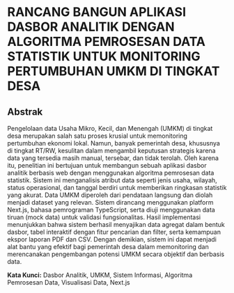 # RANCANG BANGUN APLIKASI DASBOR ANALITIK DENGAN ALGORITMA PEMROSESAN DATA STATISTIK UNTUK MONITORING PERTUMBUHAN UMKM DI TINGKAT DESA

## Abstrak

Pengelolaan data Usaha Mikro, Kecil, dan Menengah (UMKM) di tingkat desa merupakan salah satu proses krusial untuk memonitoring pertumbuhan ekonomi lokal. Namun, banyak pemerintah desa, khususnya di tingkat RT/RW, kesulitan dalam mengambil keputusan strategis karena data yang tersedia masih manual, tersebar, dan tidak terolah. Oleh karena itu, penelitian ini bertujuan untuk membangun sebuah aplikasi dasbor analitik berbasis web dengan menggunakan algoritma pemrosesan data statistik. Sistem ini menganalisis atribut data seperti jenis usaha, wilayah, status operasional, dan tanggal berdiri untuk memberikan ringkasan statistik yang akurat. Data UMKM diperoleh dari pendataan langsung dan diolah menjadi dataset yang relevan. Sistem dirancang menggunakan platform Next.js, bahasa pemrograman TypeScript, serta diuji menggunakan data tiruan (mock data) untuk validasi fungsionalitas. Hasil implementasi menunjukkan bahwa sistem berhasil menyajikan data agregat dalam bentuk dasbor, tabel interaktif dengan fitur pencarian dan filter, serta kemampuan ekspor laporan PDF dan CSV. Dengan demikian, sistem ini dapat menjadi alat bantu yang efektif bagi pemerintah desa dalam memonitoring dan merencanakan pengembangan potensi UMKM secara objektif dan berbasis data.

**Kata Kunci:** Dasbor Analitik, UMKM, Sistem Informasi, Algoritma Pemrosesan Data, Visualisasi Data, Next.js
